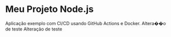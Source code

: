 # Meu Projeto Node.js

Aplicação exemplo com CI/CD usando GitHub Actions e Docker.
A l t e r a � � o   d e   t e s t e 
 
 Alteração de teste
